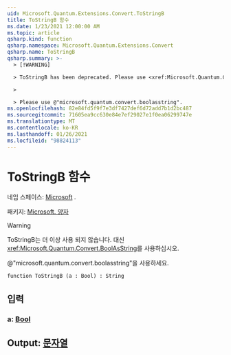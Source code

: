 ```yaml
---
uid: Microsoft.Quantum.Extensions.Convert.ToStringB
title: ToStringB 함수
ms.date: 1/23/2021 12:00:00 AM
ms.topic: article
qsharp.kind: function
qsharp.namespace: Microsoft.Quantum.Extensions.Convert
qsharp.name: ToStringB
qsharp.summary: >-
  > [!WARNING]

  > ToStringB has been deprecated. Please use <xref:Microsoft.Quantum.Convert.BoolAsString> instead.

  >

  > Please use @"microsoft.quantum.convert.boolasstring".
ms.openlocfilehash: 82e84fd5f9f7e3df7427def6d72add7b1d2bc487
ms.sourcegitcommit: 71605ea9cc630e84e7ef29027e1f0ea06299747e
ms.translationtype: MT
ms.contentlocale: ko-KR
ms.lasthandoff: 01/26/2021
ms.locfileid: "98824113"
---
```

# <a name="tostringb-function"></a>ToStringB 함수

네임 스페이스: [Microsoft](xref:Microsoft.Quantum.Extensions.Convert) .

패키지: [Microsoft. 양자](https://nuget.org/packages/Microsoft.Quantum.QSharp.Core)


> [!WARNING]
> ToStringB는 더 이상 사용 되지 않습니다. 대신 <xref:Microsoft.Quantum.Convert.BoolAsString>를 사용하십시오.
>
> @"microsoft.quantum.convert.boolasstring"을 사용하세요.



```qsharp
function ToStringB (a : Bool) : String
```


## <a name="input"></a>입력

### <a name="a--bool"></a>a: [Bool](xref:microsoft.quantum.lang-ref.bool)





## <a name="output--string"></a>Output: [문자열](xref:microsoft.quantum.lang-ref.string)

